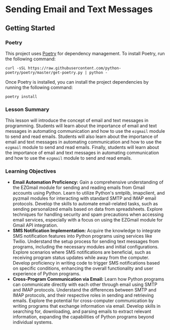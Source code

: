 # Sending Email and Text Messages

## Getting Started

### Poetry

This project uses [Poetry](https://python-poetry.org/) for dependency management. To install Poetry, run the following
command:

```shell
curl -sSL https://raw.githubusercontent.com/python-poetry/poetry/master/get-poetry.py | python -
```

Once Poetry is installed, you can install the project dependencies by running the following command:

```shell
poetry install
```

### Lesson Summary

This lesson will introduce the concept of email and text messages in programming. Students will learn about the
importance of email and text messages in automating communication and how to use the `ezgmail` module to send and read
emails. Students will also learn about the importance of email and text messages in automating communication and how to
use the `ezgmail` module to send and read emails. Finally, students will learn about the importance of email and text
messages in automating communication and how to use the `ezgmail` module to send and read emails.

### Learning Objectives
- **Email Automation Proficiency:** Gain a comprehensive understanding of the EZGmail module for sending and reading
  emails from Gmail accounts using Python. Learn to utilize Python's smtplib, imapclient, and pyzmail modules for
  interacting with standard SMTP and IMAP email protocols. Develop the skills to automate email-related tasks, such as
  sending personalized emails based on data from spreadsheets. Explore techniques for handling security and spam
  precautions when accessing email services, especially with a focus on using the EZGmail module for Gmail API
  integration.
- **SMS Notification Implementation:** Acquire the knowledge to integrate SMS notification features into Python programs
  using services like Twilio. Understand the setup process for sending text messages from programs, including the
  necessary modules and initial configurations. Explore scenarios where SMS notifications are beneficial, such as
  receiving program status updates while away from the computer. Develop proficiency in writing code to trigger SMS
  notifications based on specific conditions, enhancing the overall functionality and user experience of Python
  programs.
- **Cross-Program Communication via Email:** Learn how Python programs can communicate directly with each other through
  email using SMTP and IMAP protocols. Understand the differences between SMTP and IMAP protocols, and their respective
  roles in sending and retrieving emails. Explore the potential for cross-computer communication by writing programs
  that exchange information via email. Develop skills in searching for, downloading, and parsing emails to extract
  relevant information, expanding the capabilities of Python programs beyond individual systems.
